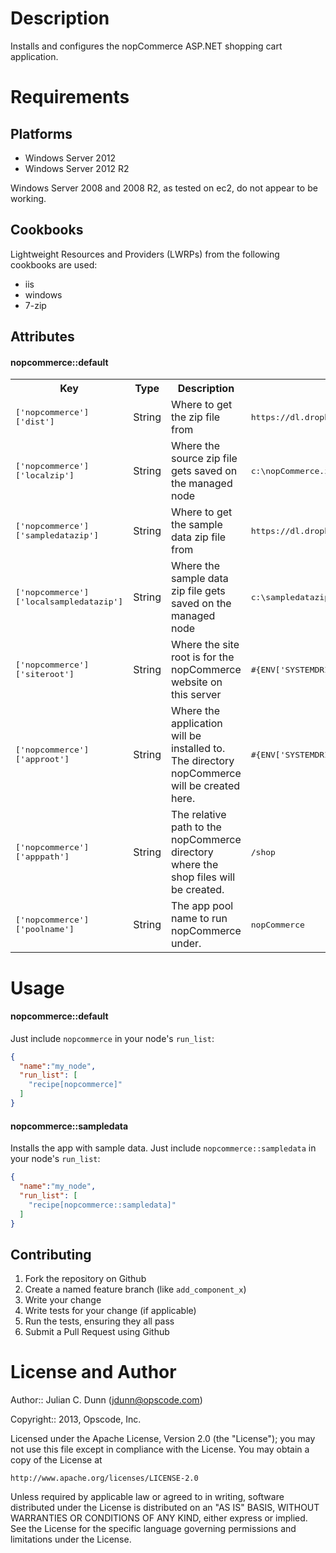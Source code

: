 Description
===========

Installs and configures the nopCommerce ASP.NET shopping cart application.

Requirements
============

Platforms
---------

* Windows Server 2012
* Windows Server 2012 R2

Windows Server 2008 and 2008 R2, as tested on ec2, do not appear to be working.

Cookbooks
---------

Lightweight Resources and Providers (LWRPs) from the following cookbooks are used:

* iis
* windows
* 7-zip

Attributes
----------

#### nopcommerce::default
<table>
  <tr>
    <th>Key</th>
    <th>Type</th>
    <th>Description</th>
    <th>Default</th>
  </tr>
  <tr>
    <td><tt>['nopcommerce']['dist']</tt></td>
    <td>String</td>
    <td>Where to get the zip file from</td>
    <td><tt>https://dl.dropboxusercontent.com/u/47541301/nopCommerce/nopCommerce_3.10_NoSource.zip</tt></td>
  </tr>
  <tr>
    <td><tt>['nopcommerce']['localzip']</tt></td>
    <td>String</td>
    <td>Where the source zip file gets saved on the managed node</td>
    <td><tt>c:\nopCommerce.zip</tt></td>
  </tr>
  <tr>
    <td><tt>['nopcommerce']['sampledatazip']</tt></td>
    <td>String</td>
    <td>Where to get the sample data zip file from</td>
    <td><tt>https://dl.dropboxusercontent.com/u/58250/nopcommerce_data.zip</tt></td>
  </tr>
  <tr>
    <td><tt>['nopcommerce']['localsampledatazip']</tt></td>
    <td>String</td>
    <td>Where the sample data zip file gets saved on the managed node</td>
    <td><tt>c:\sampledatazip.zip</tt></td>
  </tr>

  <tr>
    <td><tt>['nopcommerce']['siteroot']</tt></td>
    <td>String</td>
    <td>Where the site root is for the nopCommerce website on this server</td>
    <td><tt>#{ENV['SYSTEMDRIVE']}\\inetpub\\sites\\nopCommerce</tt></td>
  </tr>
  <tr>
    <td><tt>['nopcommerce']['approot']</tt></td>
    <td>String</td>
    <td>Where the application will be installed to. The directory nopCommerce will be created here.</td>
    <td><tt>#{ENV['SYSTEMDRIVE']}\\inetpub\\apps</tt></td>
  </tr>
  <tr>
    <td><tt>['nopcommerce']['apppath']</tt></td>
    <td>String</td>
    <td>The relative path to the nopCommerce directory where the shop files will be created.</td>
    <td><tt>/shop</tt></td>
  </tr>
  <tr>
    <td><tt>['nopcommerce']['poolname']</tt></td>
    <td>String</td>
    <td>The app pool name to run nopCommerce under.</td>
    <td><tt>nopCommerce</tt></td>
  </tr>
</table>

Usage
=====

#### nopcommerce::default

Just include `nopcommerce` in your node's `run_list`:

```json
{
  "name":"my_node",
  "run_list": [
    "recipe[nopcommerce]"
  ]
}
```

#### nopcommerce::sampledata

Installs the app with sample data. Just include `nopcommerce::sampledata` in your node's `run_list`:

```json
{
  "name":"my_node",
  "run_list": [
    "recipe[nopcommerce::sampledata]"
  ]
}
```

Contributing
------------

1. Fork the repository on Github
2. Create a named feature branch (like `add_component_x`)
3. Write your change
4. Write tests for your change (if applicable)
5. Run the tests, ensuring they all pass
6. Submit a Pull Request using Github

License and Author
==================

Author:: Julian C. Dunn (<jdunn@opscode.com>)

Copyright:: 2013, Opscode, Inc.

Licensed under the Apache License, Version 2.0 (the "License");
you may not use this file except in compliance with the License.
You may obtain a copy of the License at

    http://www.apache.org/licenses/LICENSE-2.0

Unless required by applicable law or agreed to in writing, software
distributed under the License is distributed on an "AS IS" BASIS,
WITHOUT WARRANTIES OR CONDITIONS OF ANY KIND, either express or implied.
See the License for the specific language governing permissions and
limitations under the License.
